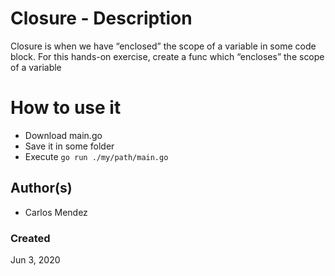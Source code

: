 #  Closure - Description

Closure is when we have “enclosed” the scope of a variable in some code block. For this hands-on exercise, create a func which “encloses” the scope of a variable

# How to use it

* Download main.go
* Save it in some folder
* Execute `go run ./my/path/main.go`

## Author(s)

* Carlos Mendez

### Created

Jun 3, 2020
